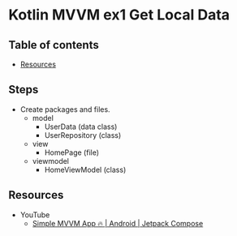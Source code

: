 <!-- omit in toc -->
# Kotlin MVVM ex1 Get Local Data

<!-- omit in toc -->
## Table of contents

- [Resources](#resources)

## Steps

- Create packages and files.
  - model
    - UserData (data class)
    - UserRepository (class)
  - view
    - HomePage (file)
  - viewmodel
    - HomeViewModel (class)

## Resources

- YouTube
  - [Simple MVVM App 🔥 | Android | Jetpack Compose](https://www.youtube.com/watch?v=9eIhMFTs1Q8&ab_channel=EasyTuto)

